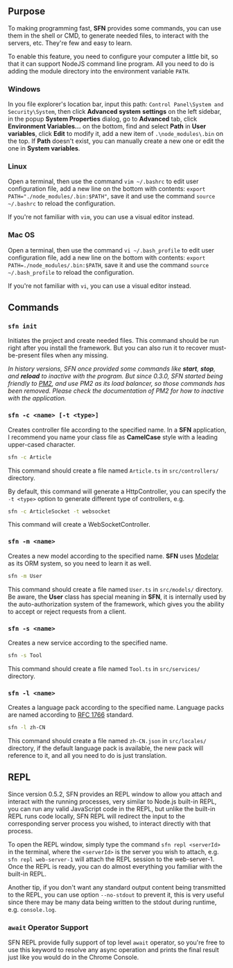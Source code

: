 <!-- title: CLI & REPL; order: 7 -->
## Purpose

To making programming fast, **SFN** provides some commands, you can use them 
in the shell or CMD, to generate needed files, to interact with the servers, etc. 
They're few and easy to learn.

To enable this feature, you need to configure your computer a little bit, so 
that it can support NodeJS command line program. All you need to do is 
adding the module directory into the environment variable `PATH`.

### Windows

In you file explorer's location bar, input this path: 
`Control Panel\System and Security\System`, then click **Advanced system** 
**settings** on the left sidebar, in the popup **System Properties** dialog, 
go to **Advanced** tab, click **Environment Variables...** on the bottom, find
and select **Path** in **User variables**, click **Edit** to modify it, add a 
new item of `.\node_modules\.bin` on the top. If **Path** doesn't exist, you 
can manually create a new one or edit the one in **System variables**.

### Linux

Open a terminal, then use the command `vim ~/.bashrc` to edit user 
configuration file, add a new line on the bottom with contents: 
`export PATH="./node_modules/.bin:$PATH"`, save it and use the command 
`source ~/.bashrc` to reload the configuration.

If you're not familiar with `vim`, you can use a visual editor instead.

### Mac OS

Open a terminal, then use the command `vi ~/.bash_profile` to edit user 
configuration file, add a new line on the bottom with contents: 
`export PATH=./node_modules/.bin:$PATH`, save it and use the command 
`source ~/.bash_profile` to reload the configuration.

If you're not familiar with `vi`, you can use a visual editor instead.

## Commands

### `sfn init`

Initiates the project and create needed files. This command should be run right
after you install the framework. But you can also run it to recover 
must-be-present files when any missing.

*In history versions, SFN once provided some commands like **start**, **stop**,*
*and **reload** to inactive with the program. But since 0.3.0, SFN started being*
*friendly to [PM2](https://pm2.io), and use PM2 as its load balancer, so those*
*commands has been removed. Please check the documentation of PM2 for how to*
*inactive with the application.*

### `sfn -c <name> [-t <type>]`

Creates controller file according to the specified name. In a **SFN** 
application, I recommend you name your class file as **CamelCase** style with
a leading upper-cased character.

```sh
sfn -c Article
```

This command should create a file named `Article.ts` in `src/controllers/` 
directory.

By default, this command will generate a HttpController, you can specify the 
`-t <type>` option to generate different type of controllers, e.g.

```sh
sfn -c ArticleSocket -t websocket
```

This command will create a WebSocketController.

### `sfn -m <name>`

Creates a new model according to the specified name. **SFN** uses 
[Modelar](https://github.com/hyurl/modelar) as its ORM system, so you need to 
learn it as well.

```sh
sfn -m User
```

This command should create a file named `User.ts` in `src/models/` directory.
Be aware, the **User** class has special meaning in **SFN**, it is internally 
used by the auto-authorization system of the framework, which gives you the 
ability to accept or reject requests from a client.

### `sfn -s <name>`

Creates a new service according to the specified name.
```sh
sfn -s Tool
```

This command should create a file named `Tool.ts` in `src/services/` directory.

### `sfn -l <name>`

Creates a language pack according to the specified name. Language packs are 
named according to [RFC 1766](https://www.ietf.org/rfc/rfc1766.txt) standard.

```sh
sfn -l zh-CN
```

This command should create a file named `zh-CN.json` in `src/locales/` 
directory, if the default language pack is available, the new pack will 
reference to it, and all you need to do is just translation.

## REPL

Since version 0.5.2, SFN provides an REPL window to allow you attach and
interact with the running processes, very similar to Node.js built-in REPL, you 
can run any valid JavaScript code in the REPL, but unlike the built-in REPL runs
code locally, SFN REPL will redirect the input to the corresponding server
process you wished, to interact directly with that process.

To open the REPL window, simply type the command `sfn repl <serverId>` in the
terminal, where the `<serverId>` is the server you wish to attach, e.g. 
`sfn repl web-server-1` will attach the REPL session to the web-server-1. Once
the REPL is ready, you can do almost everything you familiar with the built-in
REPL.

Another tip, if you don't want any standard output content being transmitted to
the REPL, you can use option `--no-stdout` to prevent it, this is very useful 
since there may be many data being written to the stdout during runtime, e.g.
`console.log`.

### `await` Operator Support

SFN REPL provide fully support of top level `await` operator, so you're free
to use this keyword to resolve any async operation and prints the final result
just like you would do in the Chrome Console.
